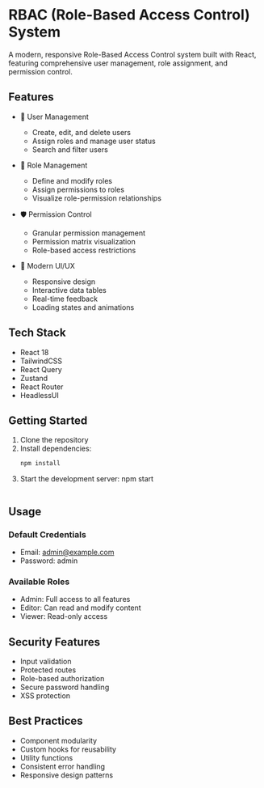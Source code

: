 # RBAC (Role-Based Access Control) System

A modern, responsive Role-Based Access Control system built with React, featuring comprehensive user management, role assignment, and permission control.

## Features

- 👥 User Management
  - Create, edit, and delete users
  - Assign roles and manage user status
  - Search and filter users
  
- 🔑 Role Management
  - Define and modify roles
  - Assign permissions to roles
  - Visualize role-permission relationships
  
- 🛡️ Permission Control
  - Granular permission management
  - Permission matrix visualization
  - Role-based access restrictions

- 🎨 Modern UI/UX
  - Responsive design
  - Interactive data tables
  - Real-time feedback
  - Loading states and animations

## Tech Stack

- React 18
- TailwindCSS
- React Query
- Zustand
- React Router
- HeadlessUI

## Getting Started

1. Clone the repository
2. Install dependencies:
   ```bash
   npm install
   ```
3. Start the development server:
   npm start
   ```

## Usage

### Default Credentials
- Email: admin@example.com
- Password: admin

### Available Roles
- Admin: Full access to all features
- Editor: Can read and modify content
- Viewer: Read-only access

## Security Features

- Input validation
- Protected routes
- Role-based authorization
- Secure password handling
- XSS protection

## Best Practices

- Component modularity
- Custom hooks for reusability
- Utility functions
- Consistent error handling
- Responsive design patterns